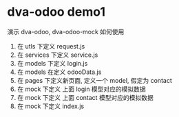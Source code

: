 # dva-odoo demo1

演示 dva-odoo, dva-odoo-mock 如何使用

1. 在 utls 下定义 request.js
2. 在 services 下定义 service.js
3. 在 models 下定义 login.js
4. 在 models 在定义 odooData.js
5. 在 pages 下定义新页面, 定义一个 model, 假定为 contact
6. 在 mock 下定义 上面 login 模型对应的模拟数据
7. 在 mock 下定义 上面 contact 模型对应的模拟数据
8. 在 mock 下定义 index.js
